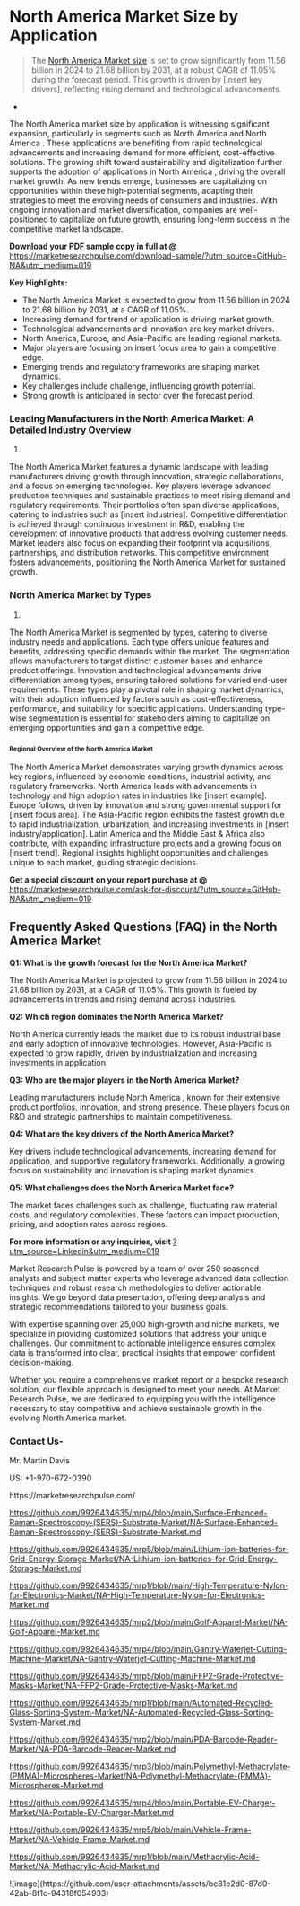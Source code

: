 <h1>North America  Market&nbsp;Size by Application</h1><blockquote><p>The <a href="https://marketresearchpulse.com/download-sample/?utm_source=GitHub-NA&amp;utm_medium=019">North America  Market size</a> is set to grow significantly from 11.56 billion in 2024 to 21.68 billion by 2031, at a robust CAGR of 11.05% during the forecast period. This growth is driven by [insert key drivers], reflecting rising demand and technological advancements.</p></blockquote><ul><li></li></ul><p>The North America  market size by application is witnessing significant expansion, particularly in segments such as North America  and North America . These applications are benefiting from rapid technological advancements and increasing demand for more efficient, cost-effective solutions. The growing shift toward sustainability and digitalization further supports the adoption of applications in North America , driving the overall market growth. As new trends emerge, businesses are capitalizing on opportunities within these high-potential segments, adapting their strategies to meet the evolving needs of consumers and industries. With ongoing innovation and market diversification, companies are well-positioned to capitalize on future growth, ensuring long-term success in the competitive market landscape.</p><p><strong>Download your PDF sample copy in full at @ </strong><a href="https://marketresearchpulse.com/download-sample/?utm_source=GitHub-NA&amp;utm_medium=019">https://marketresearchpulse.com/download-sample/?utm_source=GitHub-NA&amp;utm_medium=019</a></p><p><strong>Key Highlights: </strong></p><ul><li>The North America  Market is expected to grow from 11.56 billion in 2024 to 21.68 billion by 2031, at a CAGR of 11.05%.</li><li>Increasing demand for trend or application is driving market growth.</li><li>Technological advancements and innovation are key market drivers.</li><li>North America, Europe, and Asia-Pacific are leading regional markets.</li><li>Major players are focusing on insert focus area to gain a competitive edge.</li><li>Emerging trends and regulatory frameworks are shaping market dynamics.</li><li>Key challenges include challenge, influencing growth potential.</li><li>Strong growth is anticipated in sector over the forecast period.</li></ul><h3>Leading Manufacturers in the North America  Market: A Detailed Industry Overview</h3><ol><li></li></ol><div class="flex max-w-full flex-col flex-grow"><div class="min-h-8 text-message flex w-full flex-col items-end gap-2 whitespace-normal break-words [.text-message+&amp;]:mt-5" dir="auto" data-message-author-role="assistant" data-message-id="fd8432e4-4910-450d-b182-61b7bfb0a01f" data-message-model-slug="gpt-4o"><div class="flex w-full flex-col gap-1 empty:hidden first:pt-[3px]"><div class="markdown prose w-full break-words dark:prose-invert light"><p>The North America  Market features a dynamic landscape with leading manufacturers driving growth through innovation, strategic collaborations, and a focus on emerging technologies. Key players leverage advanced production techniques and sustainable practices to meet rising demand and regulatory requirements. Their portfolios often span diverse applications, catering to industries such as [insert industries]. Competitive differentiation is achieved through continuous investment in R&amp;D, enabling the development of innovative products that address evolving customer needs. Market leaders also focus on expanding their footprint via acquisitions, partnerships, and distribution networks. This competitive environment fosters advancements, positioning the North America  Market for sustained growth.</p></div></div></div></div><h3>North America  Market by Types</h3><ol><li></li></ol><div class="flex max-w-full flex-col flex-grow"><div class="min-h-8 text-message flex w-full flex-col items-end gap-2 whitespace-normal break-words [.text-message+&amp;]:mt-5" dir="auto" data-message-author-role="assistant" data-message-id="084470be-0bb7-4664-bddf-5156b4f41249" data-message-model-slug="gpt-4o-mini"><div class="flex w-full flex-col gap-1 empty:hidden first:pt-[3px]"><div class="markdown prose w-full break-words dark:prose-invert light"><p>The North America  Market is segmented by types, catering to diverse industry needs and applications. Each type offers unique features and benefits, addressing specific demands within the market. The segmentation allows manufacturers to target distinct customer bases and enhance product offerings. Innovation and technological advancements drive differentiation among types, ensuring tailored solutions for varied end-user requirements. These types play a pivotal role in shaping market dynamics, with their adoption influenced by factors such as cost-effectiveness, performance, and suitability for specific applications. Understanding type-wise segmentation is essential for stakeholders aiming to capitalize on emerging opportunities and gain a competitive edge.</p></div></div></div></div><h3><span style="font-size: 11px;">Regional Overview of the North America  Market</span></h3><div class="flex max-w-full flex-col flex-grow"><div class="min-h-8 text-message flex w-full flex-col items-end gap-2 whitespace-normal break-words [.text-message+&amp;]:mt-5" dir="auto" data-message-author-role="assistant" data-message-id="e9038762-ce64-4e30-91c9-9bd413514231" data-message-model-slug="gpt-4o-mini"><div class="flex w-full flex-col gap-1 empty:hidden first:pt-[3px]"><div class="markdown prose w-full break-words dark:prose-invert light"><p>The North America  Market demonstrates varying growth dynamics across key regions, influenced by economic conditions, industrial activity, and regulatory frameworks. North America leads with advancements in technology and high adoption rates in industries like [insert example]. Europe follows, driven by innovation and strong governmental support for [insert focus area]. The Asia-Pacific region exhibits the fastest growth due to rapid industrialization, urbanization, and increasing investments in [insert industry/application]. Latin America and the Middle East &amp; Africa also contribute, with expanding infrastructure projects and a growing focus on [insert trend]. Regional insights highlight opportunities and challenges unique to each market, guiding strategic decisions.</p></div></div></div></div><p><strong>Get a special discount on your report purchase at @ </strong><a href="https://marketresearchpulse.com/ask-for-discount/?utm_source=GitHub-NA&amp;utm_medium=019">https://marketresearchpulse.com/ask-for-discount/?utm_source=GitHub-NA&amp;utm_medium=019</a></p><h2>Frequently Asked Questions (FAQ) in the North America  Market</h2><p><strong>Q1: What is the growth forecast for the North America  Market?</strong></p><p>The North America  Market is projected to grow from 11.56 billion in 2024 to 21.68 billion by 2031, at a CAGR of 11.05%. This growth is fueled by advancements in trends and rising demand across industries.</p><p><strong>Q2: Which region dominates the North America  Market?</strong></p><p>North America currently leads the market due to its robust industrial base and early adoption of innovative technologies. However, Asia-Pacific is expected to grow rapidly, driven by industrialization and increasing investments in application.</p><p><strong>Q3: Who are the major players in the North America  Market?</strong></p><p>Leading manufacturers include North America , known for their extensive product portfolios, innovation, and strong presence. These players focus on R&amp;D and strategic partnerships to maintain competitiveness.</p><p><strong>Q4: What are the key drivers of the North America  Market?</strong></p><p>Key drivers include technological advancements, increasing demand for application, and supportive regulatory frameworks. Additionally, a growing focus on sustainability and innovation is shaping market dynamics.</p><p><strong>Q5: What challenges does the North America  Market face?</strong></p><p>The market faces challenges such as challenge, fluctuating raw material costs, and regulatory complexities. These factors can impact production, pricing, and adoption rates across regions.</p><p><strong>For more information or any inquiries, visit&nbsp;</strong><a href="?utm_source=Linkedin&utm_medium=019">?utm_source=Linkedin&utm_medium=019</a></p><p>Market Research Pulse is powered by a team of over 250 seasoned analysts and subject matter experts who leverage advanced data collection techniques and robust research methodologies to deliver actionable insights. We go beyond data presentation, offering deep analysis and strategic recommendations tailored to your business goals.</p><p>With expertise spanning over 25,000 high-growth and niche markets, we specialize in providing customized solutions that address your unique challenges. Our commitment to actionable intelligence ensures complex data is transformed into clear, practical insights that empower confident decision-making.</p><p>Whether you require a comprehensive market report or a bespoke research solution, our flexible approach is designed to meet your needs. At Market Research Pulse, we are dedicated to equipping you with the intelligence necessary to stay competitive and achieve sustainable growth in the evolving North America  market.</p><h3><strong>Contact Us-</strong></h3><p>Mr. Martin Davis</p><p>US: +1-970-672-0390</p><p>https://marketresearchpulse.com/</p><p><a href="https://github.com/9926434635/mrp4/blob/main/Surface-Enhanced-Raman-Spectroscopy-(SERS)-Substrate-Market/NA-Surface-Enhanced-Raman-Spectroscopy-(SERS)-Substrate-Market.md">https://github.com/9926434635/mrp4/blob/main/Surface-Enhanced-Raman-Spectroscopy-(SERS)-Substrate-Market/NA-Surface-Enhanced-Raman-Spectroscopy-(SERS)-Substrate-Market.md</a></p><p><a href="https://github.com/9926434635/mrp5/blob/main/Lithium-ion-batteries-for-Grid-Energy-Storage-Market/NA-Lithium-ion-batteries-for-Grid-Energy-Storage-Market.md">https://github.com/9926434635/mrp5/blob/main/Lithium-ion-batteries-for-Grid-Energy-Storage-Market/NA-Lithium-ion-batteries-for-Grid-Energy-Storage-Market.md</a></p><p><a href="https://github.com/9926434635/mrp1/blob/main/High-Temperature-Nylon-for-Electronics-Market/NA-High-Temperature-Nylon-for-Electronics-Market.md">https://github.com/9926434635/mrp1/blob/main/High-Temperature-Nylon-for-Electronics-Market/NA-High-Temperature-Nylon-for-Electronics-Market.md</a></p><p><a href="https://github.com/9926434635/mrp2/blob/main/Golf-Apparel-Market/NA-Golf-Apparel-Market.md">https://github.com/9926434635/mrp2/blob/main/Golf-Apparel-Market/NA-Golf-Apparel-Market.md</a></p><p><a href="https://github.com/9926434635/mrp4/blob/main/Gantry-Waterjet-Cutting-Machine-Market/NA-Gantry-Waterjet-Cutting-Machine-Market.md">https://github.com/9926434635/mrp4/blob/main/Gantry-Waterjet-Cutting-Machine-Market/NA-Gantry-Waterjet-Cutting-Machine-Market.md</a></p><p><a href="https://github.com/9926434635/mrp5/blob/main/FFP2-Grade-Protective-Masks-Market/NA-FFP2-Grade-Protective-Masks-Market.md">https://github.com/9926434635/mrp5/blob/main/FFP2-Grade-Protective-Masks-Market/NA-FFP2-Grade-Protective-Masks-Market.md</a></p><p><a href="https://github.com/9926434635/mrp1/blob/main/Automated-Recycled-Glass-Sorting-System-Market/NA-Automated-Recycled-Glass-Sorting-System-Market.md">https://github.com/9926434635/mrp1/blob/main/Automated-Recycled-Glass-Sorting-System-Market/NA-Automated-Recycled-Glass-Sorting-System-Market.md</a></p><p><a href="https://github.com/9926434635/mrp2/blob/main/PDA-Barcode-Reader-Market/NA-PDA-Barcode-Reader-Market.md">https://github.com/9926434635/mrp2/blob/main/PDA-Barcode-Reader-Market/NA-PDA-Barcode-Reader-Market.md</a></p><p><a href="https://github.com/9926434635/mrp3/blob/main/Polymethyl-Methacrylate-(PMMA)-Microspheres-Market/NA-Polymethyl-Methacrylate-(PMMA)-Microspheres-Market.md">https://github.com/9926434635/mrp3/blob/main/Polymethyl-Methacrylate-(PMMA)-Microspheres-Market/NA-Polymethyl-Methacrylate-(PMMA)-Microspheres-Market.md</a></p><p><a href="https://github.com/9926434635/mrp4/blob/main/Portable-EV-Charger-Market/NA-Portable-EV-Charger-Market.md">https://github.com/9926434635/mrp4/blob/main/Portable-EV-Charger-Market/NA-Portable-EV-Charger-Market.md</a></p><p><a href="https://github.com/9926434635/mrp5/blob/main/Vehicle-Frame-Market/NA-Vehicle-Frame-Market.md">https://github.com/9926434635/mrp5/blob/main/Vehicle-Frame-Market/NA-Vehicle-Frame-Market.md</a></p><p><a href="https://github.com/9926434635/mrp1/blob/main/Methacrylic-Acid-Market/NA-Methacrylic-Acid-Market.md">https://github.com/9926434635/mrp1/blob/main/Methacrylic-Acid-Market/NA-Methacrylic-Acid-Market.md</a></p>
![image](https://github.com/user-attachments/assets/bc81e2d0-87d0-42ab-8f1c-94318f054933)
